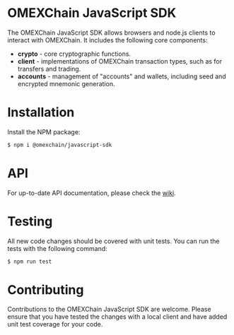 # OMEXChain JavaScript SDK

The OMEXChain JavaScript SDK allows browsers and node.js clients to interact with OMEXChain. It includes the following core components:

* **crypto** - core cryptographic functions.
* **client** - implementations of OMEXChain transaction types, such as for transfers and trading.
* **accounts** - management of "accounts" and wallets, including seed and encrypted mnemonic generation.

# Installation

Install the NPM package:
```bash
$ npm i @omexchain/javascript-sdk
```

# API

For up-to-date API documentation, please check the [wiki](https://github.com/omexapp/omexchain-javascript-sdk/blob/master/docs/omexchain-jssdk-doc.md).

# Testing

All new code changes should be covered with unit tests. You can run the tests with the following command:

```bash
$ npm run test
```

# Contributing

Contributions to the OMEXChain JavaScript SDK are welcome. Please ensure that you have tested the changes with a local client and have added unit test coverage for your code.
